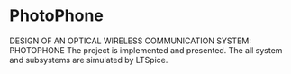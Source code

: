 # PhotoPhone
DESIGN OF AN OPTICAL WIRELESS COMMUNICATION SYSTEM: PHOTOPHONE
 The project is implemented and presented. The all system and subsystems are simulated by LTSpice.
